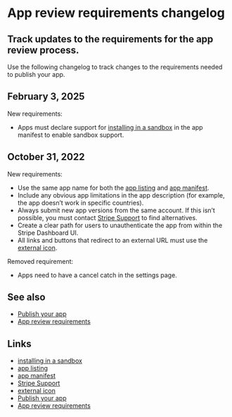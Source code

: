 # App review requirements changelog

## Track updates to the requirements for the app review process.

Use the following changelog to track changes to the requirements needed to
publish your app.

## February 3, 2025

New requirements:

- Apps must declare support for [installing in a
sandbox](https://docs.stripe.com/stripe-apps/enable-sandbox-support) in the app
manifest to enable sandbox support.

## October 31, 2022

New requirements:

- Use the same app name for both the [app
listing](https://docs.stripe.com/stripe-apps/listing-guidelines) and [app
manifest](https://docs.stripe.com/stripe-apps/reference/app-manifest).
- Include any obvious app limitations in the app description (for example, the
app doesn’t work in specific countries).
- Always submit new app versions from the same account. If this isn’t possible,
you must contact [Stripe Support](https://support.stripe.com/?contact=true) to
find alternatives.
- Create a clear path for users to unauthenticate the app from within the Stripe
Dashboard UI.
- All links and buttons that redirect to an external URL must use the [external
icon](https://docs.stripe.com/stripe-apps/components/icon).

Removed requirement:

- Apps need to have a cancel catch in the settings page.

## See also

- [Publish your app](https://docs.stripe.com/stripe-apps/publish-app)
- [App review
requirements](https://docs.stripe.com/stripe-apps/review-requirements)

## Links

- [installing in a
sandbox](https://docs.stripe.com/stripe-apps/enable-sandbox-support)
- [app listing](https://docs.stripe.com/stripe-apps/listing-guidelines)
- [app manifest](https://docs.stripe.com/stripe-apps/reference/app-manifest)
- [Stripe Support](https://support.stripe.com/?contact=true)
- [external icon](https://docs.stripe.com/stripe-apps/components/icon)
- [Publish your app](https://docs.stripe.com/stripe-apps/publish-app)
- [App review
requirements](https://docs.stripe.com/stripe-apps/review-requirements)